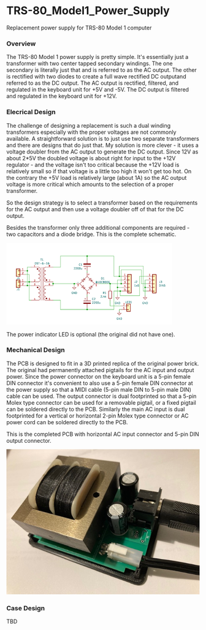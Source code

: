 # TRS-80_Model1_Power_Supply
Replacement power supply for TRS-80 Model 1 computer

### Overview
The TRS-80 Model 1 power supply is pretty simple.  It's essentially just a transformer with two center tapped secondary windings.  The one secondary is literally just that and is referred to as the AC output.  The other is rectified with two diodes to create a full wave rectified DC outputand referred to as the DC output.  The AC output is rectified, filtered, and regulated in the keyboard unit for +5V and -5V.  The DC output is filtered and regulated in the keyboard unit for +12V.

### Elecrical Design
The challenge of designing a replacement is such a dual winding transformers especially with the proper voltages are not commonly available.  A straightforward solution is to just use two separate transformers and there are designs that do just that.  My solution is more clever - it uses a voltage doubler from the AC output to generate the DC output.  Since 12V as about 2*5V the doubled voltage is about right for input to the +12V regulator - and the voltage isn't too critical because the +12V load is relatively small so if that voltage is a little too high it won't get too hot.  On the contrary the +5V load is relatively large (about 1A) so the AC output voltage is more critical which amounts to the selection of a proper transformer.

So the design strategy is to select a transformer based on the requirements for the AC output and then use a voltage doubler off of that for the DC output.

Besides the transformer only three additional components are required - two capacitors and a diode bridge.  This is the complete schematic.

<img src="doc/M1PSX3.gif">

The power indicator LED is optional (the original did not have one).

### Mechanical Design
The PCB is designed to fit in a 3D printed replica of the original power brick.  The original had permanently attached pigtails for the AC input and output power.  Since the power connector on the keyboard unit is a 5-pin female DIN connector it's convenient to also use a 5-pin female DIN connector at the power supply so that a MIDI cable (5-pin male DIN to 5-pin male DIN) cable can be used.  The output connector is dual footprinted so that a 5-pin Molex type connector can be used for a removable pigtail, or a fixed pigtail can be soldered directly to the PCB.  Similarly the main AC input is dual footprinted for a vertical or horizontal 2-pin Molex type connector or AC power cord can be soldered directly to the PCB.

This is the completed PCB with horizontal AC input connector and 5-pin DIN output connector.

<img src="doc/M1PSX3.jpg">

### Case Design
TBD
